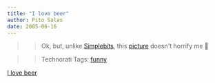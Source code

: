 ```yaml
---
title: "I love beer"
author: Pito Salas
date: 2005-06-16
---
```



>>

>> Ok, but, unlike [Simplebits](<http://www.simplebits.com/>), this
[picture](<http://www.rumborak.com/Accident.jpg>) doesn't horrify me 🙂

>>

>> Technorati Tags: [funny](<http://technorati.com/tag/funny>)


[I love beer](None)
